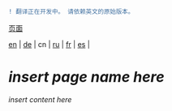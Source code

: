 ```diff
! 翻译正在开发中。 请依赖英文的原始版本。
```

[页面](https://github.com/syncloud/docs/blob/master/cn/index.md#页面)

[en](https://github.com/syncloud/platform/wiki/Device-migration) | 
[de](https://github.com/syncloud/docs/blob/master/de/content/Device-migration.md) | 
cn | 
[ru](https://github.com/syncloud/docs/blob/master/ru/content/Device-migration.md) | 
[fr](https://github.com/syncloud/docs/blob/master/fr/content/Device-migration.md) | 
[es](https://github.com/syncloud/docs/blob/master/es/content/Device-migration.md) | 

# *insert page name here*

*insert content here*

